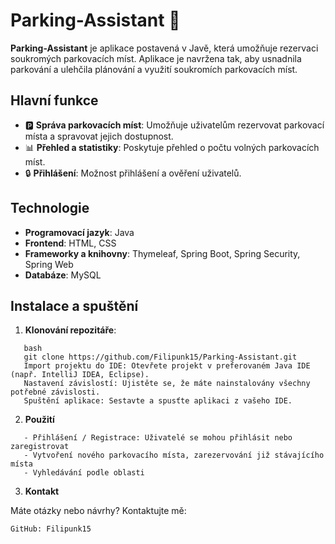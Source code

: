 # Parking-Assistant 🚗

**Parking-Assistant** je aplikace postavená v Javě, která umožňuje rezervaci soukromých parkovacích míst. Aplikace je navržena tak, aby usnadnila parkování a ulehčila plánování a využití soukromích parkovacích míst.

## Hlavní funkce
- 🅿️ **Správa parkovacích míst**: Umožňuje uživatelům rezervovat parkovací místa a spravovat jejich dostupnost.
- 📊 **Přehled a statistiky**: Poskytuje přehled o počtu volných parkovacích míst.
- 🔒 **Přihlášení**: Možnost přihlášení a ověření uživatelů.

## Technologie
- **Programovací jazyk**: Java
- **Frontend**: HTML, CSS
- **Frameworky a knihovny**: Thymeleaf, Spring Boot, Spring Security, Spring Web
- **Databáze**: MySQL

## Instalace a spuštění
1. **Klonování repozitáře**:
```
   bash
   git clone https://github.com/Filipunk15/Parking-Assistant.git
   Import projektu do IDE: Otevřete projekt v preferovaném Java IDE (např. IntelliJ IDEA, Eclipse).
   Nastavení závislostí: Ujistěte se, že máte nainstalovány všechny potřebné závislosti.
   Spuštění aplikace: Sestavte a spusťte aplikaci z vašeho IDE.
 ```
2. **Použití**
 ```
    - Přihlášení / Registrace: Uživatelé se mohou přihlásit nebo zaregistrovat
    - Vytvoření nového parkovacího místa, zarezervování již stávajícího místa
    - Vyhledávání podle oblasti
 ```
3. **Kontakt**

Máte otázky nebo návrhy? Kontaktujte mě:

    GitHub: Filipunk15

